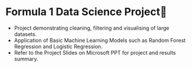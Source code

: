 # Formula 1 Data Science Project🚀
- Project demonstrating cleaning, filtering and visualising of large datasets.
- Application of Basic Machine Learning Models such as Random Forest Regression and Logistic Regression.
- Refer to the Project Slides on Microsoft PPT for project and results summary.
